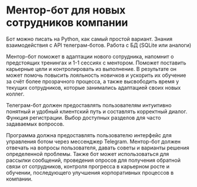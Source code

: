 # Ментор-бот для новых сотрудников компании

Бот можно писать на Python, как самый простой вариант. Знания взаимодействия c API телеграм-ботов. Работа с БД (SQLite или аналоги)

Ментор-бот поможет в адаптации нового сотрудника, напомнит о предстоящих тренингах и 1-1 сессиях с ментором. Поможет поставить карьерные цели и контролировать из выполнение. В результате он может помочь повысить лояльность новичков и ускорить их обучение за счёт более прозрачного процесса, а также высвободить время у текущих сотрудников, которые занимались адаптацией своих новых коллег.

Телеграм-бот должен предоставлять пользователям интуитивно понятный и удобный клиентский путь и составлять корректный диалог. Функция регистрации. Выбор доступных разделов для часто задаваемых вопросов.

Программа должна предоставлять пользователю интерфейс для управления ботом через мессенджер Telegram. Ментор-бот должен отвечать на вопросы пользователя, давать советы и варианты решения определенной проблемы. Также бот может использоваться для рассылки сообщений, проведения опросов для получения обратной связи от сотрудников, контроля прогресса в карьерном росте и обучении, последующего улучшения корпоративных процессов в компании.


